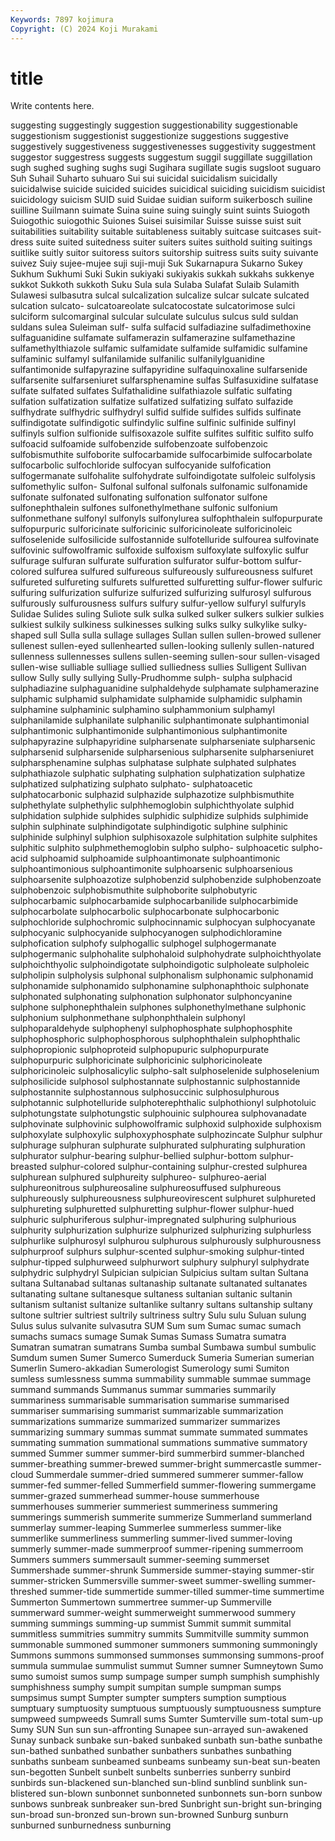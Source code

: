 ```yaml
---
Keywords: 7897 kojimura
Copyright: (C) 2024 Koji Murakami
---
```


# title

Write contents here.



suggesting suggestingly suggestion suggestionability suggestionable suggestionism
suggestionist suggestionize suggestions suggestive suggestively suggestiveness suggestivenesses suggestivity suggestment suggestor
suggestress suggests suggestum suggil suggillate suggillation sugh sughed sughing sughs
sugi Sugihara sugillate sugis sugsloot suguaro Suh Suhail Suharto suhuaro
Sui sui suicidal suicidalism suicidally suicidalwise suicide suicided suicides suicidical
suiciding suicidism suicidist suicidology suicism SUID suid Suidae suidian suiform
suikerbosch suiline suilline Suilmann suimate Suina suine suing suingly suint
suints Suiogoth Suiogothic suiogothic Suiones Suisei suisimilar Suisse suisse suist
suit suitabilities suitability suitable suitableness suitably suitcase suitcases suit-dress suite
suited suitedness suiter suiters suites suithold suiting suitings suitlike suitly
suitor suitoress suitors suitorship suitress suits suity suivante suivez Suiy
sujee-mujee suji suji-muji Suk Sukarnapura Sukarno Sukey Sukhum Sukhumi Suki
Sukin sukiyaki sukiyakis sukkah sukkahs sukkenye sukkot Sukkoth sukkoth Suku
Sula sula Sulaba Sulafat Sulaib Sulamith Sulawesi sulbasutra sulcal sulcalization
sulcalize sulcar sulcate sulcated sulcation sulcato- sulcatoareolate sulcatocostate sulcatorimose sulci
sulciform sulcomarginal sulcular sulculate sulculus sulcus suld suldan suldans sulea
Suleiman sulf- sulfa sulfacid sulfadiazine sulfadimethoxine sulfaguanidine sulfamate sulfamerazin sulfamerazine
sulfamethazine sulfamethylthiazole sulfamic sulfamidate sulfamide sulfamidic sulfamine sulfaminic sulfamyl sulfanilamide
sulfanilic sulfanilylguanidine sulfantimonide sulfapyrazine sulfapyridine sulfaquinoxaline sulfarsenide sulfarsenite sulfarseniuret sulfarsphenamine
sulfas Sulfasuxidine sulfatase sulfate sulfated sulfates Sulfathalidine sulfathiazole sulfatic sulfating
sulfation sulfatization sulfatize sulfatized sulfatizing sulfato sulfazide sulfhydrate sulfhydric sulfhydryl
sulfid sulfide sulfides sulfids sulfinate sulfindigotate sulfindigotic sulfindylic sulfine sulfinic
sulfinide sulfinyl sulfinyls sulfion sulfionide sulfisoxazole sulfite sulfites sulfitic sulfito
sulfo sulfoacid sulfoamide sulfobenzide sulfobenzoate sulfobenzoic sulfobismuthite sulfoborite sulfocarbamide sulfocarbimide
sulfocarbolate sulfocarbolic sulfochloride sulfocyan sulfocyanide sulfofication sulfogermanate sulfohalite sulfohydrate sulfoindigotate
sulfoleic sulfolysis sulfomethylic sulfon- Sulfonal sulfonal sulfonals sulfonamic sulfonamide sulfonate
sulfonated sulfonating sulfonation sulfonator sulfone sulfonephthalein sulfones sulfonethylmethane sulfonic sulfonium
sulfonmethane sulfonyl sulfonyls sulfonylurea sulfophthalein sulfopurpurate sulfopurpuric sulforicinate sulforicinic sulforicinoleate
sulforicinoleic sulfoselenide sulfosilicide sulfostannide sulfotelluride sulfourea sulfovinate sulfovinic sulfowolframic sulfoxide
sulfoxism sulfoxylate sulfoxylic sulfur sulfurage sulfuran sulfurate sulfuration sulfurator sulfur-bottom
sulfur-colored sulfurea sulfured sulfureous sulfureously sulfureousness sulfuret sulfureted sulfureting sulfurets
sulfuretted sulfuretting sulfur-flower sulfuric sulfuring sulfurization sulfurize sulfurized sulfurizing sulfurosyl
sulfurous sulfurously sulfurousness sulfurs sulfury sulfur-yellow sulfuryl sulfuryls Sulidae Sulides
suling Suliote sulk sulka sulked sulker sulkers sulkier sulkies sulkiest
sulkily sulkiness sulkinesses sulking sulks sulky sulkylike sulky-shaped sull Sulla
sulla sullage sullages Sullan sullen sullen-browed sullener sullenest sullen-eyed sullenhearted
sullen-looking sullenly sullen-natured sullenness sullennesses sullens sullen-seeming sullen-sour sullen-visaged sullen-wise
sulliable sulliage sullied sulliedness sullies Sulligent Sullivan sullow Sully sully
sullying Sully-Prudhomme sulph- sulpha sulphacid sulphadiazine sulphaguanidine sulphaldehyde sulphamate sulphamerazine
sulphamic sulphamid sulphamidate sulphamide sulphamidic sulphamin sulphamine sulphaminic sulphamino sulphammonium
sulphamyl sulphanilamide sulphanilate sulphanilic sulphantimonate sulphantimonial sulphantimonic sulphantimonide sulphantimonious sulphantimonite
sulphapyrazine sulphapyridine sulpharsenate sulpharseniate sulpharsenic sulpharsenid sulpharsenide sulpharsenious sulpharsenite sulpharseniuret
sulpharsphenamine sulphas sulphatase sulphate sulphated sulphates sulphathiazole sulphatic sulphating sulphation
sulphatization sulphatize sulphatized sulphatizing sulphato sulphato- sulphatoacetic sulphatocarbonic sulphazid sulphazide
sulphazotize sulphbismuthite sulphethylate sulphethylic sulphhemoglobin sulphichthyolate sulphid sulphidation sulphide sulphides
sulphidic sulphidize sulphids sulphimide sulphin sulphinate sulphindigotate sulphindigotic sulphine sulphinic
sulphinide sulphinyl sulphion sulphisoxazole sulphitation sulphite sulphites sulphitic sulphito sulphmethemoglobin
sulpho sulpho- sulphoacetic sulpho-acid sulphoamid sulphoamide sulphoantimonate sulphoantimonic sulphoantimonious sulphoantimonite
sulphoarsenic sulphoarsenious sulphoarsenite sulphoazotize sulphobenzid sulphobenzide sulphobenzoate sulphobenzoic sulphobismuthite sulphoborite
sulphobutyric sulphocarbamic sulphocarbamide sulphocarbanilide sulphocarbimide sulphocarbolate sulphocarbolic sulphocarbonate sulphocarbonic sulphochloride
sulphochromic sulphocinnamic sulphocyan sulphocyanate sulphocyanic sulphocyanide sulphocyanogen sulphodichloramine sulphofication sulphofy
sulphogallic sulphogel sulphogermanate sulphogermanic sulphohalite sulphohaloid sulphohydrate sulphoichthyolate sulphoichthyolic sulphoindigotate
sulphoindigotic sulpholeate sulpholeic sulpholipin sulpholysis sulphonal sulphonalism sulphonamic sulphonamid sulphonamide
sulphonamido sulphonamine sulphonaphthoic sulphonate sulphonated sulphonating sulphonation sulphonator sulphoncyanine sulphone
sulphonephthalein sulphones sulphonethylmethane sulphonic sulphonium sulphonmethane sulphonphthalein sulphonyl sulphoparaldehyde sulphophenyl
sulphophosphate sulphophosphite sulphophosphoric sulphophosphorous sulphophthalein sulphophthalic sulphopropionic sulphoproteid sulphopupuric sulphopurpurate
sulphopurpuric sulphoricinate sulphoricinic sulphoricinoleate sulphoricinoleic sulphosalicylic sulpho-salt sulphoselenide sulphoselenium sulphosilicide
sulphosol sulphostannate sulphostannic sulphostannide sulphostannite sulphostannous sulphosuccinic sulphosulphurous sulphotannic sulphotelluride
sulphoterephthalic sulphothionyl sulphotoluic sulphotungstate sulphotungstic sulphouinic sulphourea sulphovanadate sulphovinate sulphovinic
sulphowolframic sulphoxid sulphoxide sulphoxism sulphoxylate sulphoxylic sulphoxyphosphate sulphozincate Sulphur sulphur
sulphurage sulphuran sulphurate sulphurated sulphurating sulphuration sulphurator sulphur-bearing sulphur-bellied sulphur-bottom
sulphur-breasted sulphur-colored sulphur-containing sulphur-crested sulphurea sulphurean sulphured sulphureity sulphureo- sulphureo-aerial
sulphureonitrous sulphureosaline sulphureosuffused sulphureous sulphureously sulphureousness sulphureovirescent sulphuret sulphureted sulphureting
sulphuretted sulphuretting sulphur-flower sulphur-hued sulphuric sulphuriferous sulphur-impregnated sulphuring sulphurious sulphurity
sulphurization sulphurize sulphurized sulphurizing sulphurless sulphurlike sulphurosyl sulphurou sulphurous sulphurously
sulphurousness sulphurproof sulphurs sulphur-scented sulphur-smoking sulphur-tinted sulphur-tipped sulphurweed sulphurwort sulphury
sulphuryl sulphydrate sulphydric sulphydryl Sulpician sulpician Sulpicius sultam sultan Sultana
sultana Sultanabad sultanas sultanaship sultanate sultanated sultanates sultanating sultane sultanesque
sultaness sultanian sultanic sultanin sultanism sultanist sultanize sultanlike sultanry sultans
sultanship sultany sultone sultrier sultriest sultrily sultriness sultry Sulu sulu
Suluan sulung Sulus sulus sulvanite sulvasutra SUM Sum sum Sumac
sumac sumach sumachs sumacs sumage Sumak Sumas Sumass Sumatra sumatra
Sumatran sumatran sumatrans Sumba sumbal Sumbawa sumbul sumbulic Sumdum sumen
Sumer Sumerco Sumerduck Sumeria Sumerian sumerian Sumerlin Sumero-akkadian Sumerologist Sumerology
sumi Sumiton sumless sumlessness summa summability summable summae summage summand
summands Summanus summar summaries summarily summariness summarisable summarisation summarise summarised
summariser summarising summarist summarizable summarization summarizations summarize summarized summarizer summarizes
summarizing summary summas summat summate summated summates summating summation summational
summations summative summatory summed Summer summer summer-bird summerbird summer-blanched summer-breathing
summer-brewed summer-bright summercastle summer-cloud Summerdale summer-dried summered summerer summer-fallow summer-fed
summer-felled Summerfield summer-flowering summergame summer-grazed summerhead summer-house summerhouse summerhouses summerier
summeriest summeriness summering summerings summerish summerite summerize Summerland summerland summerlay
summer-leaping Summerlee summerless summer-like summerlike summerliness summerling summer-lived summer-loving summerly
summer-made summerproof summer-ripening summerroom Summers summers summersault summer-seeming summerset Summershade
summer-shrunk Summerside summer-staying summer-stir summer-stricken Summersville summer-sweet summer-swelling summer-threshed summer-tide
summertide summer-tilled summer-time summertime Summerton Summertown summertree summer-up Summerville summerward
summer-weight summerweight summerwood summery summing summings summing-up summist Summit summit
summital summitless summitries summitry summits Summitville summity summon summonable summoned
summoner summoners summoning summoningly Summons summons summonsed summonses summonsing summons-proof
summula summulae summulist summut Sumner sumner Sumneytown Sumo sumo sumoist
sumos sump sumpage sumper sumph sumphish sumphishly sumphishness sumphy sumpit
sumpitan sumple sumpman sumps sumpsimus sumpt Sumpter sumpter sumpters sumption
sumptious sumptuary sumptuosity sumptuous sumptuously sumptuousness sumpture sumpweed sumpweeds Sumrall
sums Sumter Sumterville sum-total sum-up Sumy SUN Sun sun sun-affronting
Sunapee sun-arrayed sun-awakened Sunay sunback sunbake sun-baked sunbaked sunbath sun-bathe
sunbathe sun-bathed sunbathed sunbather sunbathers sunbathes sunbathing sunbaths sunbeam sunbeamed
sunbeams sunbeamy sun-beat sun-beaten sun-begotten Sunbelt sunbelt sunbelts sunberries sunberry
sunbird sunbirds sun-blackened sun-blanched sun-blind sunblind sunblink sun-blistered sun-blown sunbonnet
sunbonneted sunbonnets sun-born sunbow sunbows sunbreak sunbreaker sun-bred Sunbright sun-bright
sun-bringing sun-broad sun-bronzed sun-brown sun-browned Sunburg sunburn sunburned sunburnedness sunburning
